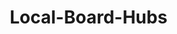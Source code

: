 # Local-Board-Hubs
<html lang="en">
<head>
    <meta charset="UTF-8">
    <meta name="viewport" content="width=device-width, initial-scale=1.0">
    <title>Auckland Local Board Hubs Dashboard</title>
    <style>
        * {
            margin: 0;
            padding: 0;
            box-sizing: border-box;
        }

        body {
            font-family: -apple-system, BlinkMacSystemFont, 'Segoe UI', Roboto, Oxygen, Ubuntu, Cantarell, sans-serif;
            background: #0f1419;
            color: #e2e8f0;
            overflow-x: hidden;
        }

        /* Header */
        .header {
            background: linear-gradient(135deg, #1e3a8a 0%, #3b82f6 100%);
            padding: 1.5rem 2rem;
            box-shadow: 0 4px 20px rgba(0, 0, 0, 0.3);
            position: relative;
            overflow: hidden;
        }

        .header::before {
            content: '';
            position: absolute;
            top: -50%;
            right: -50%;
            width: 200%;
            height: 200%;
            background: radial-gradient(circle, rgba(255,255,255,0.1) 0%, transparent 70%);
            animation: pulse 3s ease-in-out infinite;
        }

        @keyframes pulse {
            0%, 100% { transform: scale(1); opacity: 0.5; }
            50% { transform: scale(1.1); opacity: 0.8; }
        }

        .header h1 {
            font-size: 2.5rem;
            margin-bottom: 0.5rem;
            position: relative;
            z-index: 1;
        }

        .header p {
            font-size: 1.1rem;
            opacity: 0.9;
            position: relative;
            z-index: 1;
        }

        /* Main Container */
        .container {
            max-width: 1600px;
            margin: 0 auto;
            padding: 2rem;
        }

        /* Dashboard Grid */
        .dashboard-grid {
            display: grid;
            grid-template-columns: 300px 1fr;
            gap: 2rem;
            margin-bottom: 2rem;
        }

        /* Control Panel */
        .control-panel {
            background: #1a202c;
            border-radius: 16px;
            padding: 1.5rem;
            box-shadow: 0 10px 30px rgba(0, 0, 0, 0.5);
            border: 1px solid #2d3748;
        }

        .control-section {
            margin-bottom: 2rem;
        }

        .control-section h3 {
            font-size: 1.2rem;
            margin-bottom: 1rem;
            color: #60a5fa;
        }

        .control-group {
            margin-bottom: 1rem;
        }

        .control-group label {
            display: block;
            margin-bottom: 0.5rem;
            font-size: 0.9rem;
            color: #94a3b8;
        }

        select, input[type="range"], input[type="number"] {
            width: 100%;
            padding: 0.5rem;
            background: #2d3748;
            border: 1px solid #4a5568;
            border-radius: 8px;
            color: #e2e8f0;
            font-size: 0.9rem;
            transition: all 0.3s ease;
        }

        select:hover, input:hover {
            border-color: #60a5fa;
            background: #374151;
        }

        select:focus, input:focus {
            outline: none;
            border-color: #3b82f6;
            box-shadow: 0 0 0 3px rgba(59, 130, 246, 0.1);
        }

        .range-value {
            text-align: center;
            margin-top: 0.5rem;
            font-size: 1.2rem;
            color: #60a5fa;
            font-weight: 600;
        }

        .btn {
            background: linear-gradient(135deg, #3b82f6 0%, #2563eb 100%);
            color: white;
            border: none;
            padding: 0.75rem 1.5rem;
            border-radius: 8px;
            font-size: 1rem;
            cursor: pointer;
            transition: all 0.3s ease;
            width: 100%;
            margin-top: 0.5rem;
            position: relative;
            overflow: hidden;
        }

        .btn::before {
            content: '';
            position: absolute;
            top: 50%;
            left: 50%;
            width: 0;
            height: 0;
            background: rgba(255, 255, 255, 0.2);
            border-radius: 50%;
            transform: translate(-50%, -50%);
            transition: width 0.6s, height 0.6s;
        }

        .btn:hover::before {
            width: 300px;
            height: 300px;
        }

        .btn:hover {
            transform: translateY(-2px);
            box-shadow: 0 10px 25px rgba(59, 130, 246, 0.4);
        }

        /* Main Content Area */
        .main-content {
            background: #1a202c;
            border-radius: 16px;
            padding: 2rem;
            box-shadow: 0 10px 30px rgba(0, 0, 0, 0.5);
            border: 1px solid #2d3748;
        }

        /* Tabs */
        .tabs {
            display: flex;
            gap: 1rem;
            margin-bottom: 2rem;
            border-bottom: 2px solid #2d3748;
            padding-bottom: 1rem;
        }

        .tab {
            padding: 0.75rem 1.5rem;
            background: #2d3748;
            border-radius: 8px 8px 0 0;
            cursor: pointer;
            transition: all 0.3s ease;
            position: relative;
        }

        .tab.active {
            background: #3b82f6;
            transform: translateY(-2px);
        }

        .tab:hover:not(.active) {
            background: #374151;
        }

        .tab-content {
            display: none;
            animation: fadeIn 0.5s ease;
        }

        .tab-content.active {
            display: block;
        }

        @keyframes fadeIn {
            from { opacity: 0; transform: translateY(10px); }
            to { opacity: 1; transform: translateY(0); }
        }

        /* Map Container */
        .map-container {
            background: #0f1419;
            border-radius: 12px;
            padding: 2rem;
            height: 600px;
            position: relative;
            overflow: hidden;
            border: 2px solid #2d3748;
        }

        .hub-map {
            position: relative;
            width: 100%;
            height: 100%;
        }

        .hub-region {
            position: absolute;
            background: rgba(59, 130, 246, 0.2);
            border: 2px solid #3b82f6;
            border-radius: 12px;
            padding: 1rem;
            cursor: pointer;
            transition: all 0.3s ease;
            backdrop-filter: blur(5px);
        }

        .hub-region:hover {
            background: rgba(59, 130, 246, 0.4);
            transform: scale(1.05);
            box-shadow: 0 10px 30px rgba(59, 130, 246, 0.5);
            z-index: 10;
        }

        .hub-region h4 {
            font-size: 1.1rem;
            margin-bottom: 0.5rem;
            color: #60a5fa;
        }

        .hub-stats {
            font-size: 0.9rem;
            color: #94a3b8;
        }

        /* Statistics Grid */
        .stats-grid {
            display: grid;
            grid-template-columns: repeat(auto-fit, minmax(250px, 1fr));
            gap: 1.5rem;
            margin-bottom: 2rem;
        }

        .stat-card {
            background: #2d3748;
            border-radius: 12px;
            padding: 1.5rem;
            border: 1px solid #4a5568;
            transition: all 0.3s ease;
            position: relative;
            overflow: hidden;
        }

        .stat-card::before {
            content: '';
            position: absolute;
            top: 0;
            left: 0;
            width: 100%;
            height: 4px;
            background: linear-gradient(90deg, #3b82f6, #60a5fa);
            transform: scaleX(0);
            transform-origin: left;
            transition: transform 0.3s ease;
        }

        .stat-card:hover::before {
            transform: scaleX(1);
        }

        .stat-card:hover {
            transform: translateY(-5px);
            box-shadow: 0 10px 25px rgba(0, 0, 0, 0.5);
            border-color: #60a5fa;
        }

        .stat-label {
            font-size: 0.9rem;
            color: #94a3b8;
            margin-bottom: 0.5rem;
        }

        .stat-value {
            font-size: 2rem;
            font-weight: 600;
            color: #60a5fa;
            margin-bottom: 0.5rem;
        }

        .stat-change {
            font-size: 0.8rem;
            color: #10b981;
        }

        .stat-change.negative {
            color: #ef4444;
        }

        /* Analysis Table */
        .analysis-table {
            width: 100%;
            border-collapse: collapse;
            margin-top: 1rem;
        }

        .analysis-table th,
        .analysis-table td {
            padding: 1rem;
            text-align: left;
            border-bottom: 1px solid #2d3748;
        }

        .analysis-table th {
            background: #2d3748;
            color: #60a5fa;
            font-weight: 600;
            position: sticky;
            top: 0;
        }

        .analysis-table tr:hover {
            background: #374151;
        }

        /* Charts Container */
        .charts-grid {
            display: grid;
            grid-template-columns: repeat(auto-fit, minmax(400px, 1fr));
            gap: 2rem;
            margin-top: 2rem;
        }

        .chart-container {
            background: #2d3748;
            border-radius: 12px;
            padding: 1.5rem;
            border: 1px solid #4a5568;
        }

        .chart-container h4 {
            margin-bottom: 1rem;
            color: #60a5fa;
        }

        /* Loading Animation */
        .loading {
            display: none;
            position: fixed;
            top: 50%;
            left: 50%;
            transform: translate(-50%, -50%);
            z-index: 1000;
        }

        .loading.active {
            display: block;
        }

        .spinner {
            width: 50px;
            height: 50px;
            border: 3px solid #2d3748;
            border-top-color: #3b82f6;
            border-radius: 50%;
            animation: spin 1s ease-in-out infinite;
        }

        @keyframes spin {
            to { transform: rotate(360deg); }
        }

        /* Responsive Design */
        @media (max-width: 1024px) {
            .dashboard-grid {
                grid-template-columns: 1fr;
            }

            .control-panel {
                position: sticky;
                top: 1rem;
                z-index: 100;
            }
        }

        @media (max-width: 768px) {
            .header h1 {
                font-size: 1.8rem;
            }

            .tabs {
                flex-wrap: wrap;
            }

            .stats-grid {
                grid-template-columns: 1fr;
            }
        }
    </style>
</head>
<body>
    <!-- Loading Spinner -->
    <div class="loading" id="loading">
        <div class="spinner"></div>
    </div>

    <!-- Header -->
    <header class="header">
        <h1>Auckland Local Board Hubs Dashboard</h1>
        <p>Strategic Planning & Analysis Tool for Operational Hub Implementation</p>
    </header>

    <!-- Main Container -->
    <div class="container">
        <div class="dashboard-grid">
            <!-- Control Panel -->
            <aside class="control-panel">
                <div class="control-section">
                    <h3>Hub Configuration</h3>
                    <div class="control-group">
                        <label for="hubCount">Number of Hubs</label>
                        <input type="range" id="hubCount" min="4" max="8" value="6" oninput="updateHubCount(this.value)">
                        <div class="range-value" id="hubCountValue">6</div>
                    </div>
                    <div class="control-group">
                        <label for="scenario">Scenario Model</label>
                        <select id="scenario" onchange="loadScenario(this.value)">
                            <option value="geographic">Geographic Proximity</option>
                            <option value="population">Population Balance</option>
                            <option value="economic">Economic Clusters</option>
                            <option value="transport">Transport Corridors</option>
                            <option value="custom">Custom Configuration</option>
                        </select>
                    </div>
                </div>

                <div class="control-section">
                    <h3>Analysis Parameters</h3>
                    <div class="control-group">
                        <label for="fundingModel">Funding Model</label>
                        <select id="fundingModel">
                            <option value="population">Population-based</option>
                            <option value="needs">Needs-based</option>
                            <option value="hybrid">Hybrid (50/50)</option>
                            <option value="performance">Performance-based</option>
                        </select>
                    </div>
                    <div class="control-group">
                        <label for="implementationSpeed">Implementation Timeline</label>
                        <select id="implementationSpeed">
                            <option value="rapid">Rapid (6-12 months)</option>
                            <option value="standard">Standard (12-18 months)</option>
                            <option value="phased">Phased (18-24 months)</option>
                            <option value="legislative">Legislative (24+ months)</option>
                        </select>
                    </div>
                </div>

                <div class="control-section">
                    <h3>Financial Parameters</h3>
                    <div class="control-group">
                        <label for="totalBudget">Total Budget (NZ$ millions)</label>
                        <input type="number" id="totalBudget" value="2000" min="1000" max="5000" step="100">
                    </div>
                    <div class="control-group">
                        <label for="borrowingCapacity">Borrowing Capacity (%)</label>
                        <input type="range" id="borrowingCapacity" min="0" max="50" value="20" oninput="updateBorrowingCapacity(this.value)">
                        <div class="range-value" id="borrowingValue">20%</div>
                    </div>
                </div>

                <button class="btn" onclick="runAnalysis()">Run Analysis</button>
                <button class="btn" onclick="exportReport()">Export Report</button>
            </aside>

            <!-- Main Content Area -->
            <main class="main-content">
                <!-- Tabs -->
                <div class="tabs">
                    <div class="tab active" onclick="switchTab('overview')">Overview</div>
                    <div class="tab" onclick="switchTab('demographics')">Demographics</div>
                    <div class="tab" onclick="switchTab('financial')">Financial Analysis</div>
                    <div class="tab" onclick="switchTab('implementation')">Implementation</div>
                    <div class="tab" onclick="switchTab('performance')">Performance Metrics</div>
                </div>

                <!-- Tab Contents -->
                <div id="overview" class="tab-content active">
                    <h2>Hub Configuration Overview</h2>
                    <div class="map-container">
                        <div class="hub-map" id="hubMap">
                            <!-- Hub regions will be dynamically generated -->
                        </div>
                    </div>
                    
                    <div class="stats-grid">
                        <div class="stat-card">
                            <div class="stat-label">Total Population</div>
                            <div class="stat-value" id="totalPopulation">1,717,500</div>
                            <div class="stat-change">+2.3% from 2018</div>
                        </div>
                        <div class="stat-card">
                            <div class="stat-label">Average Hub Size</div>
                            <div class="stat-value" id="avgHubSize">286,250</div>
                            <div class="stat-change">Balanced distribution</div>
                        </div>
                        <div class="stat-card">
                            <div class="stat-label">Cost Efficiency</div>
                            <div class="stat-value" id="costEfficiency">89%</div>
                            <div class="stat-change">+12% vs current</div>
                        </div>
                        <div class="stat-card">
                            <div class="stat-label">Service Coverage</div>
                            <div class="stat-value" id="serviceCoverage">94%</div>
                            <div class="stat-change">+8% improvement</div>
                        </div>
                    </div>
                </div>

                <div id="demographics" class="tab-content">
                    <h2>Demographic Analysis</h2>
                    <table class="analysis-table">
                        <thead>
                            <tr>
                                <th>Hub</th>
                                <th>Population</th>
                                <th>Growth Rate</th>
                                <th>Median Age</th>
                                <th>Diversity Index</th>
                                <th>Service Needs</th>
                            </tr>
                        </thead>
                        <tbody id="demographicsTable">
                            <!-- Table rows will be dynamically generated -->
                        </tbody>
                    </table>
                    
                    <div class="charts-grid">
                        <div class="chart-container">
                            <h4>Population Distribution</h4>
                            <canvas id="populationChart"></canvas>
                        </div>
                        <div class="chart-container">
                            <h4>Ethnic Diversity</h4>
                            <canvas id="diversityChart"></canvas>
                        </div>
                    </div>
                </div>

                <div id="financial" class="tab-content">
                    <h2>Financial Analysis</h2>
                    <div class="stats-grid">
                        <div class="stat-card">
                            <div class="stat-label">Total Investment Required</div>
                            <div class="stat-value" id="totalInvestment">$2.4B</div>
                            <div class="stat-change">Over 10 years</div>
                        </div>
                        <div class="stat-card">
                            <div class="stat-label">Annual Operating Cost</div>
                            <div class="stat-value" id="annualCost">$180M</div>
                            <div class="stat-change">Per hub: $30M</div>
                        </div>
                        <div class="stat-card">
                            <div class="stat-label">ROI Projection</div>
                            <div class="stat-value" id="roiProjection">3.2x</div>
                            <div class="stat-change">10-year horizon</div>
                        </div>
                    </div>

                    <table class="analysis-table">
                        <thead>
                            <tr>
                                <th>Hub</th>
                                <th>Budget Allocation</th>
                                <th>Capital Requirements</th>
                                <th>Operating Costs</th>
                                <th>Revenue Potential</th>
                                <th>Debt Capacity</th>
                            </tr>
                        </thead>
                        <tbody id="financialTable">
                            <!-- Table rows will be dynamically generated -->
                        </tbody>
                    </table>
                </div>

                <div id="implementation" class="tab-content">
                    <h2>Implementation Roadmap</h2>
                    <div class="stats-grid">
                        <div class="stat-card">
                            <div class="stat-label">Phase 1 - Setup</div>
                            <div class="stat-value">Q1-Q2 2025</div>
                            <div class="stat-change">Legal framework</div>
                        </div>
                        <div class="stat-card">
                            <div class="stat-label">Phase 2 - Pilot</div>
                            <div class="stat-value">Q3-Q4 2025</div>
                            <div class="stat-change">2 hub pilots</div>
                        </div>
                        <div class="stat-card">
                            <div class="stat-label">Phase 3 - Rollout</div>
                            <div class="stat-value">2026</div>
                            <div class="stat-change">Full deployment</div>
                        </div>
                        <div class="stat-card">
                            <div class="stat-label">Phase 4 - Optimize</div>
                            <div class="stat-value">2027+</div>
                            <div class="stat-change">Continuous improvement</div>
                        </div>
                    </div>

                    <table class="analysis-table">
                        <thead>
                            <tr>
                                <th>Milestone</th>
                                <th>Timeline</th>
                                <th>Dependencies</th>
                                <th>Risk Level</th>
                                <th>Budget Impact</th>
                                <th>Status</th>
                            </tr>
                        </thead>
                        <tbody id="implementationTable">
                            <!-- Table rows will be dynamically generated -->
                        </tbody>
                    </table>
                </div>

                <div id="performance" class="tab-content">
                    <h2>Performance Metrics</h2>
                    <div class="charts-grid">
                        <div class="chart-container">
                            <h4>Service Delivery Efficiency</h4>
                            <canvas id="efficiencyChart"></canvas>
                        </div>
                        <div class="chart-container">
                            <h4>Community Satisfaction Projections</h4>
                            <canvas id="satisfactionChart"></canvas>
                        </div>
                    </div>

                    <table class="analysis-table">
                        <thead>
                            <tr>
                                <th>Hub</th>
                                <th>Efficiency Score</th>
                                <th>Service Quality</th>
                                <th>Response Time</th>
                                <th>Cost per Capita</th>
                                <th>Overall Rating</th>
                            </tr>
                        </thead>
                        <tbody id="performanceTable">
                            <!-- Table rows will be dynamically generated -->
                        </tbody>
                    </table>
                </div>
            </main>
        </div>
    </div>

    <script>
        // Hub configuration data
        const localBoards = [
            'Albert-Eden', 'Devonport-Takapuna', 'Franklin', 'Great Barrier',
            'Henderson-Massey', 'Hibiscus and Bays', 'Howick', 'Kaipātiki',
            'Māngere-Ōtāhuhu', 'Manurewa', 'Maungakiekie-Tāmaki', 'Ōrākei',
            'Ōtara-Papatoetoe', 'Papakura', 'Puketāpapa', 'Rodney',
            'Upper Harbour', 'Waiheke', 'Waitākere Ranges', 'Waitematā', 'Whau'
        ];

        const hubConfigurations = {
            geographic: {
                'Central Auckland': ['Albert-Eden', 'Maungakiekie-Tāmaki', 'Puketāpapa', 'Waitematā'],
                'Eastern Suburbs': ['Howick', 'Ōrākei', 'Ōtara-Papatoetoe'],
                'North Shore': ['Devonport-Takapuna', 'Hibiscus and Bays', 'Kaipātiki', 'Upper Harbour'],
                'West Auckland': ['Henderson-Massey', 'Rodney', 'Waitākere Ranges', 'Whau'],
                'South Auckland': ['Franklin', 'Manurewa', 'Māngere-Ōtāhuhu', 'Papakura'],
                'Hauraki Gulf Islands': ['Great Barrier', 'Waiheke']
            },
            population: {
                'Metro North': ['Devonport-Takapuna', 'Hibiscus and Bays', 'Kaipātiki', 'Upper Harbour', 'Rodney'],
                'Metro Central': ['Albert-Eden', 'Waitematā', 'Ōrākei', 'Maungakiekie-Tāmaki'],
                'Metro West': ['Henderson-Massey', 'Waitākere Ranges', 'Whau', 'Puketāpapa'],
                'Metro East': ['Howick', 'Ōtara-Papatoetoe'],
                'Metro South': ['Manurewa', 'Māngere-Ōtāhuhu', 'Papakura', 'Franklin'],
                'Islands': ['Great Barrier', 'Waiheke']
            }
        };

        let currentScenario = 'geographic';
        let currentHubCount = 6;

        // Initialize dashboard
        function initializeDashboard() {
            loadScenario('geographic');
            updateHubMap();
            populateTables();
        }

        // Update hub count display
        function updateHubCount(value) {
            document.getElementById('hubCountValue').textContent = value;
            currentHubCount = parseInt(value);
            updateHubMap();
        }

        // Update borrowing capacity display
        function updateBorrowingCapacity(value) {
            document.getElementById('borrowingValue').textContent = value + '%';
        }

        // Load scenario
        function loadScenario(scenario) {
            currentScenario = scenario;
            showLoading();
            setTimeout(() => {
                updateHubMap();
                populateTables();
                updateStatistics();
                hideLoading();
            }, 500);
        }

        // Switch tabs
        function switchTab(tabName) {
            // Update tab buttons
            document.querySelectorAll('.tab').forEach(tab => {
                tab.classList.remove('active');
            });
            event.target.classList.add('active');

            // Update tab content
            document.querySelectorAll('.tab-content').forEach(content => {
                content.classList.remove('active');
            });
            document.getElementById(tabName).classList.add('active');
        }

        // Update hub map visualization
        function updateHubMap() {
            const hubMap = document.getElementById('hubMap');
            hubMap.innerHTML = '';

            const hubs = hubConfigurations[currentScenario] || hubConfigurations.geographic;
            const hubNames = Object.keys(hubs);
            
            // Create hub regions with different positions
            const positions = [
                { top: '10%', left: '40%', width: '200px', height: '120px' },
                { top: '5%', right: '10%', width: '220px', height: '130px' },
                { top: '35%', left: '5%', width: '210px', height: '125px' },
                { top: '35%', right: '8%', width: '200px', height: '120px' },
                { top: '65%', left: '25%', width: '230px', height: '135px' },
                { top: '70%', right: '20%', width: '180px', height: '110px' }
            ];

            hubNames.forEach((hubName, index) => {
                if (index < positions.length) {
                    const hubDiv = document.createElement('div');
                    hubDiv.className = 'hub-region';
                    hubDiv.style.top = positions[index].top;
                    hubDiv.style.left = positions[index].left;
                    hubDiv.style.right = positions[index].right;
                    hubDiv.style.width = positions[index].width;
                    hubDiv.style.height = positions[index].height;
                    
                    const population = Math.floor(Math.random() * 100000 + 250000);
                    const boards = hubs[hubName].length;
                    
                    hubDiv.innerHTML = `
                        <h4>${hubName}</h4>
                        <div class="hub-stats">
                            <div>Population: ${population.toLocaleString()}</div>
                            <div>Local Boards: ${boards}</div>
                        </div>
                    `;
                    
                    hubDiv.onclick = () => showHubDetails(hubName);
                    hubMap.appendChild(hubDiv);
                }
            });
        }

        // Populate tables with data
        function populateTables() {
            populateDemographicsTable();
            populateFinancialTable();
            populateImplementationTable();
            populatePerformanceTable();
        }

        function populateDemographicsTable() {
            const tbody = document.getElementById('demographicsTable');
            tbody.innerHTML = '';
            
            const hubs = hubConfigurations[currentScenario] || hubConfigurations.geographic;
            
            Object.keys(hubs).forEach(hubName => {
                const row = tbody.insertRow();
                const population = Math.floor(Math.random() * 100000 + 250000);
                const growthRate = (Math.random() * 4 - 1).toFixed(1);
                const medianAge = Math.floor(Math.random() * 10 + 35);
                const diversityIndex = (Math.random() * 30 + 60).toFixed(0);
                const serviceNeeds = ['High', 'Medium', 'Low'][Math.floor(Math.random() * 3)];
                
                row.innerHTML = `
                    <td>${hubName}</td>
                    <td>${population.toLocaleString()}</td>
                    <td>${growthRate}%</td>
                    <td>${medianAge}</td>
                    <td>${diversityIndex}%</td>
                    <td>${serviceNeeds}</td>
                `;
            });
        }

        function populateFinancialTable() {
            const tbody = document.getElementById('financialTable');
            tbody.innerHTML = '';
            
            const hubs = hubConfigurations[currentScenario] || hubConfigurations.geographic;
            const totalBudget = parseInt(document.getElementById('totalBudget').value);
            
            Object.keys(hubs).forEach(hubName => {
                const row = tbody.insertRow();
                const allocation = Math.floor(totalBudget / Object.keys(hubs).length);
                const capital = Math.floor(allocation * 0.6);
                const operating = Math.floor(allocation * 0.4);
                const revenue = Math.floor(allocation * 0.15);
                const debtCapacity = Math.floor(allocation * parseFloat(document.getElementById('borrowingCapacity').value) / 100);
                
                row.innerHTML = `
                    <td>${hubName}</td>
                    <td>$${allocation}M</td>
                    <td>$${capital}M</td>
                    <td>$${operating}M</td>
                    <td>$${revenue}M</td>
                    <td>$${debtCapacity}M</td>
                `;
            });
        }

        function populateImplementationTable() {
            const tbody = document.getElementById('implementationTable');
            tbody.innerHTML = '';
            
            const milestones = [
                { name: 'Legal Framework', timeline: 'Q1 2025', dependencies: 'Council approval', risk: 'Medium', budget: '$2M', status: 'Planning' },
                { name: 'Hub Boundaries', timeline: 'Q2 2025', dependencies: 'Community consultation', risk: 'High', budget: '$1M', status: 'Draft' },
                { name: 'Pilot Launch', timeline: 'Q3 2025', dependencies: 'Staff recruitment', risk: 'Medium', budget: '$50M', status: 'Pending' },
                { name: 'Full Rollout', timeline: 'Q1 2026', dependencies: 'Pilot success', risk: 'Low', budget: '$200M', status: 'Planned' },
                { name: 'Optimization', timeline: 'Q3 2026', dependencies: 'Performance data', risk: 'Low', budget: '$20M', status: 'Future' }
            ];
            
            milestones.forEach(milestone => {
                const row = tbody.insertRow();
                row.innerHTML = `
                    <td>${milestone.name}</td>
                    <td>${milestone.timeline}</td>
                    <td>${milestone.dependencies}</td>
                    <td>${milestone.risk}</td>
                    <td>${milestone.budget}</td>
                    <td>${milestone.status}</td>
                `;
            });
        }

        function populatePerformanceTable() {
            const tbody = document.getElementById('performanceTable');
            tbody.innerHTML = '';
            
            const hubs = hubConfigurations[currentScenario] || hubConfigurations.geographic;
            
            Object.keys(hubs).forEach(hubName => {
                const row = tbody.insertRow();
                const efficiency = Math.floor(Math.random() * 20 + 80);
                const quality = Math.floor(Math.random() * 15 + 85);
                const responseTime = Math.floor(Math.random() * 5 + 2);
                const costPerCapita = Math.floor(Math.random() * 100 + 150);
                const overallRating = ((efficiency + quality) / 2).toFixed(0);
                
                row.innerHTML = `
                    <td>${hubName}</td>
                    <td>${efficiency}%</td>
                    <td>${quality}%</td>
                    <td>${responseTime} days</td>
                    <td>$${costPerCapita}</td>
                    <td>${overallRating}%</td>
                `;
            });
        }

        // Update statistics
        function updateStatistics() {
            const hubs = hubConfigurations[currentScenario] || hubConfigurations.geographic;
            const hubCount = Object.keys(hubs).length;
            
            // Update overview statistics
            document.getElementById('avgHubSize').textContent = Math.floor(1717500 / hubCount).toLocaleString();
            document.getElementById('costEfficiency').textContent = Math.floor(Math.random() * 10 + 85) + '%';
            document.getElementById('serviceCoverage').textContent = Math.floor(Math.random() * 8 + 90) + '%';
            
            // Update financial statistics
            const totalBudget = parseInt(document.getElementById('totalBudget').value);
            document.getElementById('totalInvestment').textContent = '$' + (totalBudget * 1.2 / 1000).toFixed(1) + 'B';
            document.getElementById('annualCost').textContent = '$' + Math.floor(totalBudget * 0.09) + 'M';
            document.getElementById('roiProjection').textContent = (Math.random() * 2 + 2).toFixed(1) + 'x';
        }

        // Show hub details
        function showHubDetails(hubName) {
            alert(`Detailed view for ${hubName} hub - This would show comprehensive analytics including:\n\n• Local board composition\n• Demographic breakdown\n• Service delivery metrics\n• Financial projections\n• Implementation timeline`);
        }

        // Run analysis
        function runAnalysis() {
            showLoading();
            setTimeout(() => {
                updateStatistics();
                populateTables();
                hideLoading();
                alert('Analysis complete! Results have been updated across all dashboard sections.');
            }, 1500);
        }

        // Export report
        function exportReport() {
            alert('Report export initiated. A comprehensive PDF report including all current configurations, analysis results, and implementation recommendations would be generated.');
        }

        // Loading functions
        function showLoading() {
            document.getElementById('loading').classList.add('active');
        }

        function hideLoading() {
            document.getElementById('loading').classList.remove('active');
        }

        // Initialize on load
        window.onload = initializeDashboard;
    </script>
</body>
</html>
